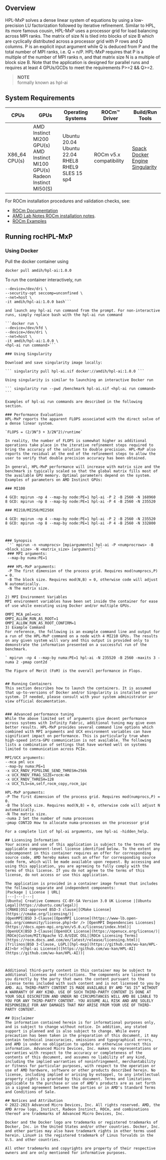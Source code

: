 ## Overview
HPL-MxP solves a dense linear system of equations by using a low-precision LU factorization followed by iterative refinement. Similar to HPL, its more famous cousin, HPL-MxP uses a processor grid for load balancing across MPI ranks. The matrix of size N is tiled into blocks of size B which are cyclically distributed across a processor grid with P rows and Q columns. P is an explicit input argument while Q is deduced from P and the total number of MPI ranks, i.e. Q = n/P. HPL-MxP requires that P is a multiple of the number of MPI ranks n, and that matrix size N is a multiple of block size B. Note that the application is designed for parallel runs and requires at least 4 GPUs/GCDs to meet the requirements P>=2 && Q>=2.
> **NOTE**  
> formally known as hpl-ai
## System Requirements
| CPUs | GPUs | Operating Systems | ROCm™ Driver | Build/Run Tools | 
| --- | --- | --- | --- | --- |
| X86_64 CPU(s) | AMD Instinct MI200 GPU(s) <br>  AMD Instinct MI100 GPU(s) <br> Radeon Instinct MI50(S) | Ubuntu 20.04 <br> Ubuntu 22.04 <BR> RHEL8 <br> RHEL9 <br> SLES 15 sp4 | ROCm v5.x compatibility |[Spack](https://spack.io)<br>[Docker Engine](https://docs.docker.com/engine/install/) <br> [Singularity](https://sylabs.io/docs/) | 

For ROCm installation procedures and validation checks, see:
* [ROCm Documentation](https://rocm.docs.amd.com)
* [AMD Lab Notes ROCm installation notes](https://github.com/amd/amd-lab-notes/tree/release/rocm-installation).
* [ROCm Examples](https://github.com/amd/rocm-examples)

## Running rocHPL-MxP

### Using Docker

Pull the docker container using

```docker pull amdih/hpl-ai:1.0.0```

To run the container interactively, run 

```docker run --device=/dev/kfd \
--device=/dev/dri \
--security-opt seccomp=unconfined \
--net=host \
-it amdih/hpl-ai:1.0.0 bash```

and launch any hpl-ai run command from the prompt. For non-interactive runs, simply replace bash with the hpl-ai run command

```docker run \
--device=/dev/kfd \
--device=/dev/dri \
--net=host \
-it amdih/hpl-ai:1.0.0 \
<hpl-ai run command>```

### Using Singularity

Download and save singularity image locally:

``` singularity pull hpl-ai.sif docker://amdih/hpl-ai:1.0.0 ```

Using singularity is similar to launching an interactive Docker run

``` singularity run --pwd /benchmark hpl-ai.sif <hpl-ai run command> ```

Examples of hpl-ai run commands are described in the following section.

### Performance Evaluation
HPL-MxP reports the apparent FLOPS associated with the direct solve of a dense linear system.

`FLOPS = (2/3N^3 + 3/2N^2)/runtime`

In reality, the number of FLOPS is somewhat higher as additional operations take place in the iterative refinement steps required to bring the accuracy of the solution to double precision. HPL-MxP also reports the residual at the end of the refinement steps to allow the user to verify that double precision accuracy has been obtained.

In general, HPL-MxP performance will increase with matrix size and the benchmark is typically scaled so that the global matrix fills most of the available GPU memory. Optimal parameters depend on the system. Examples of parameters on AMD Instinct GPUs:

### MI100

4 GCD: mpirun -np 4 --map-by node:PE=1 hpl-ai -P 2 -B 2560 -N 168960
8 GCD: mpirun -np 8 --map-by node:PE=1 hpl-ai -P 4 -B 2560 -N 235520

### MI210/MI250/MI250X

4 GCD: mpirun -np 4 --map-by node:PE=1 hpl-ai -P 2 -B 2560 -N 235520
8 GCD: mpirun -np 8 --map-by node:PE=1 hpl-ai -P 4 -B 2560 -N 332800



### Synopsis
 `'` mpirun -n <numprocs> [mpiarguments] hpl-ai -P <numprocrows> -B <block_size> -N <matrix_size> [arguments]'``
 ### MPI arguments:
 --map-by numa:PE=1
 
 ### HPL-MxP arguments:
 -P The first dimension of the process grid. Requires mod(numprocs,P) = 0.
 -B The block size. Requires mod(N,B) = 0, otherwise code will adjust N automatically.
 -N The matrix size.

2) MPI Environment Variables
MPI environment variables have been set inside the container for ease of use while executing using Docker and/or multiple GPUs.

OMPI_MCA_pml=ucx
OMPI_ALLOW_RUN_AS_ROOT=1
OMPI_ALLOW_RUN_AS_ROOT_CONFIRM=1
3) Example Command
For reference, the following is an example command line and output for a run of the HPL-MxP command on a node with 4 MI210 GPUs. The results on any given system will vary and this output is provided only to demonstrate the information presented on a successful run of the benchmark.

` mpirun -np 4 --map-by numa:PE=1 hpl-ai -N 235520 -B 2560 -maxits 3 -numa 2 -pmap cont2d `

The Figure of Merit (FoM) is the overall performance in Flops.


## Running Containers
This section describes how to launch the containers. It is assumed that up-to-versions of Docker and/or Singularity is installed on your system. If needed, please consult with your system administrator or view official documentation.


### Advanced performance tuning
While the above limited set of arguments give decent performance across systems with Infinity Fabric, additional tuning may give even better results. HPL-MxP provides several command line options which combined with MPI arguments and UCX environment variables can have significant impact on performance. This is particularly true when high-speed intra-GPU communication is not available. The following lists a combination of settings that have worked well on systems limited to communication across PCIe.

MPI/UCX arguments:
--mca pml ucx
--map-by numa:PE=1
-x UCX_RNDV_PIPELINE_SEND_THRESH=256k
-x UCX_RNDV_FRAG_SIZE=rocm:4m
-x UCX_RNDV_THRESH=128
-x UCX_TLS=sm,self,rocm_copy,rocm_ipc

HPL-MxP arguments:
-P The first dimension of the process grid. Requires mod(numprocs,P) = 0.
-B The block size. Requires mod(N,B) = 0, otherwise code will adjust N automatically.
-N The matrix size.
-numa 2 Set the number of numa processes
-pmap CONT2D How to allocate numa-processes on the processor grid

For a complete list of hpl-ai arguments, see hpl-ai -hidden_help.

## Licensing Information
Your access and use of this application is subject to the terms of the applicable component-level license identified below. To the extent any subcomponent in this container requires an offer for corresponding source code, AMD hereby makes such an offer for corresponding source code form, which will be made available upon request. By accessing and using this application, you are agreeing to fully comply with the terms of this license. If you do not agree to the terms of this license, do not access or use this application.

The application is provided in a container image format that includes the following separate and independent components:
|Package | License | URL|
|---|---|---|
|Ubuntu| Creative Commons CC-BY-SA Version 3.0 UK License |[Ubuntu Legal](https://ubuntu.com/legal)|
|CMAKE|OSI-approved BSD-3 clause|[CMake License](https://cmake.org/licensing/)|
|OpenMPI|BSD 3-Clause|[OpenMPI License](https://www-lb.open-mpi.org/community/license.php)<br /> [OpenMPI Dependencies Licenses](https://docs.open-mpi.org/en/v5.0.x/license/index.html)|
|OpenUCX|BSD 3-Clause|[OpenUCX License](https://openucx.org/license/)|
|ROCm|Custom/MIT/Apache V2.0/UIUC OSL|[ROCm Licensing Terms](https://rocm.docs.amd.com/en/latest/release/licensing.html)|
|Trilinos|BSD 3-Clause, LGPL|[hpl-mxp](https://github.com/wu-kan/HPL-AI)<br >[hpl-ai License]([https://github.com/wu-kan/HPL-AI](https://github.com/wu-kan/HPL-AI))|



Additional third-party content in this container may be subject to additional licenses and restrictions. The components are licensed to you directly by the party that owns the content pursuant to the license terms included with such content and is not licensed to you by AMD. ALL THIRD-PARTY CONTENT IS MADE AVAILABLE BY AMD “AS IS” WITHOUT A WARRANTY OF ANY KIND. USE OF SUCH THIRD-PARTY CONTENT IS DONE AT YOUR SOLE DISCRETION AND UNDER NO CIRCUMSTANCES WILL AMD BE LIABLE TO YOU FOR ANY THIRD-PARTY CONTENT. YOU ASSUME ALL RISK AND ARE SOLELY RESPONSIBLE FOR ANY DAMAGES THAT MAY ARISE FROM YOUR USE OF THIRD-PARTY CONTENT.

## Disclaimer
The information contained herein is for informational purposes only, and is subject to change without notice. In addition, any stated support is planned and is also subject to change. While every precaution has been taken in the preparation of this document, it may contain technical inaccuracies, omissions and typographical errors, and AMD is under no obligation to update or otherwise correct this information. Advanced Micro Devices, Inc. makes no representations or warranties with respect to the accuracy or completeness of the contents of this document, and assumes no liability of any kind, including the implied warranties of noninfringement, merchantability or fitness for particular purposes, with respect to the operation or use of AMD hardware, software or other products described herein. No license, including implied or arising by estoppel, to any intellectual property rights is granted by this document. Terms and limitations applicable to the purchase or use of AMD’s products are as set forth in a signed agreement between the parties or in AMD's Standard Terms and Conditions of Sale.

## Notices and Attribution
© 2022-2023 Advanced Micro Devices, Inc. All rights reserved. AMD, the AMD Arrow logo, Instinct, Radeon Instinct, ROCm, and combinations thereof are trademarks of Advanced Micro Devices, Inc.

Docker and the Docker logo are trademarks or registered trademarks of Docker, Inc. in the United States and/or other countries. Docker, Inc. and other parties may also have trademark rights in other terms used herein. Linux® is the registered trademark of Linus Torvalds in the U.S. and other countries.

All other trademarks and copyrights are property of their respective owners and are only mentioned for informative purposes.
